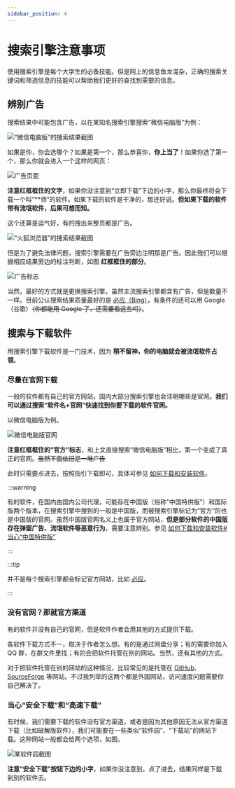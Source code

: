 ```yaml
---
sidebar_position: 4
---
```


# 搜索引擎注意事项

使用搜索引擎是每个大学生的必备技能。但是网上的信息鱼龙混杂，正确的搜索关键词和筛选信息的技能可以帮助我们更好的查找到需要的信息。

## 辨别广告

搜索结果中可能包含广告，以在某知名搜索引擎搜索“微信电脑版”为例：

![“微信电脑版”的搜索结果截图](./img/wechat-result.jpg)

如果是你，你会选哪个？如果是第一个，那么恭喜你，**你上当了**！如果你选了第一个，那么你就会进入一个这样的网页：

![广告页面](./img/ad-page.jpg)

**注意红框框住的文字**，如果你没注意到“立即下载”下边的小字，那么你最终将会下载一个叫“\*\*师”的软件。如果下载的软件是干净的，那还好说。**但如果下载的软件带有流氓软件，后果可想而知。**

这个还算是运气好，有的搜出来整页都是广告。

![“火狐浏览器”的搜索结果截图](./img/firefox-result.jpg)

但是为了避免法律问题，搜索引擎需要在广告旁边注明那是广告。因此我们可以根据相应结果旁边的标注判断，如图 **红框框住的部分**。

![广告标志](./img/ad-sign.jpg)

当然，最好的方式就是更换搜索引擎。虽然主流搜索引擎都含有广告，但是数量不一样。目前公认搜索结果质量最好的是 [必应（Bing）](https://cn.bing.com)，有条件的还可以用 Google（谷歌）~~（你都能用 Google 了，还需要看这些吗）~~。

## 搜索与下载软件

用搜索引擎下载软件是一门技术，因为 **稍不留神，你的电脑就会被流氓软件占领**。

### 尽量在官网下载

一般的软件都有自己的官方网站，国内大部分搜索引擎也会注明哪些是官网。**我们可以通过搜索“软件名+官网”快速找到你要下载的软件官网。**

以微信电脑版为例。

![微信电脑版官网](./img/wechat-off-result.jpg)

**注意红框框住的“官方”标志**，和上文直接搜索“微信电脑版”相比，第一个变成了真正的官网。~~虽然下面依旧是一堆广告~~

此时只需要点进去，按照指引下载即可，具体可参见 [如何下载和安装软件](/404/)。

:::warning

有的软件，在国内由国内公司代理，可能存在中国版（俗称“中国特供版”）和国际版两个版本，在搜索引擎中搜到的一般是中国版，而被搜索引擎标记为“官方”的也是中国版的官网。虽然中国版官网名义上也属于官方网站，**但是部分软件的中国版存在弹窗广告、流氓软件等恶意行为**，需要注意辨别。参见 [如何下载和安装软件#当心“中国特供版”](/404/)

:::

:::tip

并不是每个搜索引擎都会标记官方网站，比如 [必应](https://cn.bing.com)。

:::

### 没有官网？那就官方渠道

有的软件并没有自己的官网，但是软件作者会用其他的方式提供下载。

各软件下载方式不一，取决于作者怎么想。有的是通过网盘分享；有的需要你加入 QQ 群，在群文件里找；有的会把软件托管在别的网站。当然，还有其他的方式。

对于把软件托管在别的网站的这种情况，比较常见的是托管在 [GitHub](https://github.com)、[SourceForge](https://sourceforge.net/) 等网站。不过我列举的这两个都是外国网站，访问速度问题需要你自己解决了。

### 当心“安全下载”和“高速下载”

有时候，我们需要下载的软件没有官方渠道，或者是因为其他原因无法从官方渠道下载（比如破解版软件），我们可能要在一些类似“软件园”、“下载站”的网站下载。这种网站一般都会给两个选项，如图。

![某软件园截图](./img/3rd-site-download.jpg)

**注意“安全下载”按钮下边的小字**，如果你没注意到，点了进去，结果同样是下载到别的软件去。
